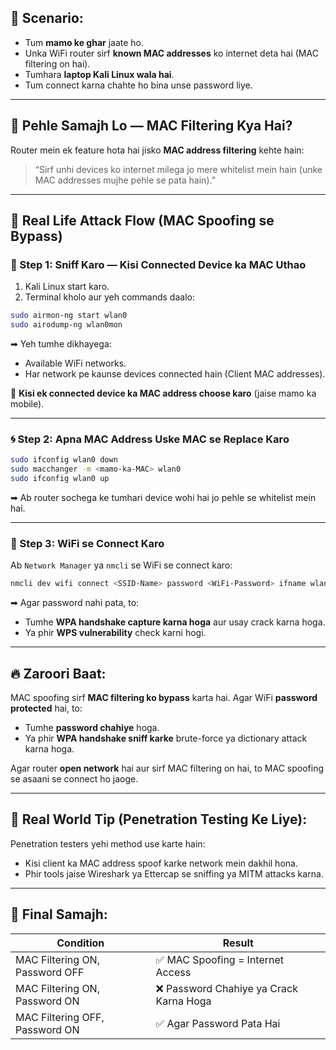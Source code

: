 ## 🏡 Scenario:

* Tum **mamo ke ghar** jaate ho.
* Unka WiFi router sirf **known MAC addresses** ko internet deta hai (MAC filtering on hai).
* Tumhara **laptop Kali Linux wala hai**.
* Tum connect karna chahte ho bina unse password liye.

---

## 🔐 Pehle Samajh Lo — MAC Filtering Kya Hai?

Router mein ek feature hota hai jisko **MAC address filtering** kehte hain:

> “Sirf unhi devices ko internet milega jo mere whitelist mein hain (unke MAC addresses mujhe pehle se pata hain).”

---

## 🧠 Real Life Attack Flow (MAC Spoofing se Bypass)

### 🔧 Step 1: Sniff Karo — Kisi Connected Device ka MAC Uthao

1. Kali Linux start karo.
2. Terminal kholo aur yeh commands daalo:

```bash
sudo airmon-ng start wlan0
sudo airodump-ng wlan0mon
```

➡ Yeh tumhe dikhayega:
* Available WiFi networks.
* Har network pe kaunse devices connected hain (Client MAC addresses).

📌 **Kisi ek connected device ka MAC address choose karo** (jaise mamo ka mobile).

---

### 🌀 Step 2: Apna MAC Address Uske MAC se Replace Karo

```bash
sudo ifconfig wlan0 down
sudo macchanger -m <mamo-ka-MAC> wlan0
sudo ifconfig wlan0 up
```

➡ Ab router sochega ke tumhari device wohi hai jo pehle se whitelist mein hai.

---

### 📶 Step 3: WiFi se Connect Karo

Ab `Network Manager` ya `nmcli` se WiFi se connect karo:

```bash
nmcli dev wifi connect <SSID-Name> password <WiFi-Password> ifname wlan0
```

➡ Agar password nahi pata, to:
* Tumhe **WPA handshake capture karna hoga** aur usay crack karna hoga.
* Ya phir **WPS vulnerability** check karni hogi.

---

## 🔥 Zaroori Baat:

MAC spoofing sirf **MAC filtering ko bypass** karta hai. Agar WiFi **password protected** hai, to:
* Tumhe **password chahiye** hoga.
* Ya phir **WPA handshake sniff karke** brute-force ya dictionary attack karna hoga.

Agar router **open network** hai aur sirf MAC filtering on hai, to MAC spoofing se asaani se connect ho jaoge.

---

## 🤖 Real World Tip (Penetration Testing Ke Liye):

Penetration testers yehi method use karte hain:
* Kisi client ka MAC address spoof karke network mein dakhil hona.
* Phir tools jaise Wireshark ya Ettercap se sniffing ya MITM attacks karna.

---

## 🧠 Final Samajh:

| Condition                      | Result                                 |
|--------------------------------|----------------------------------------|
| MAC Filtering ON, Password OFF | ✅ MAC Spoofing = Internet Access      |
| MAC Filtering ON, Password ON  | ❌ Password Chahiye ya Crack Karna Hoga |
| MAC Filtering OFF, Password ON | ✅ Agar Password Pata Hai              |
